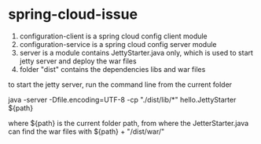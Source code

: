 # spring-cloud-issue

1. configuration-client is a spring cloud config client module
2. configuration-service is a spring cloud config server module
3. server is a module contains JettyStarter.java only, which is used to start jetty server and deploy the war files
4. folder "dist" contains the dependencies libs and war files

to start the jetty server, run the command line from the current folder

java -server -Dfile.encoding=UTF-8 -cp "./dist/lib/*" hello.JettyStarter ${path}

where ${path} is the current folder path, from where the JetterStarter.java can find the war files with ${path} + "/dist/war/"
